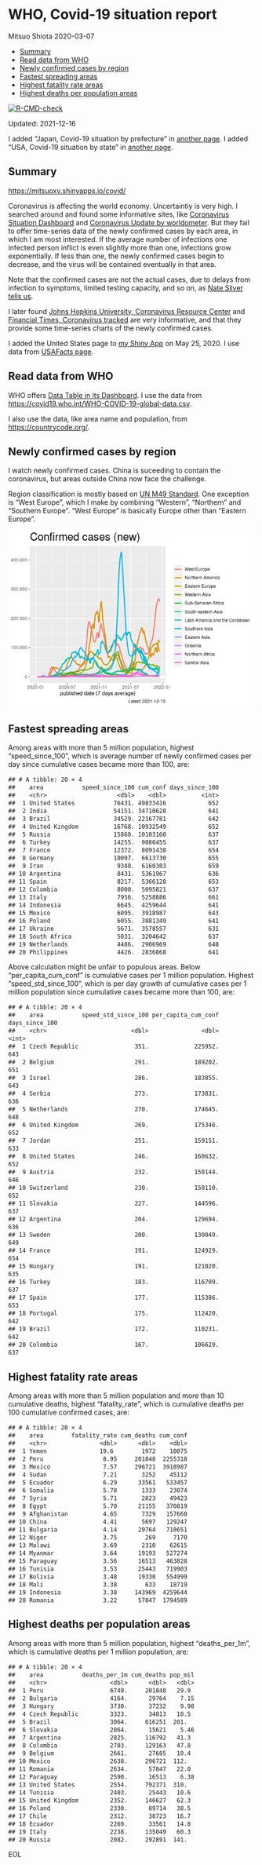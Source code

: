WHO, Covid-19 situation report
================
Mitsuo Shiota
2020-03-07

-   [Summary](#summary)
-   [Read data from WHO](#read-data-from-who)
-   [Newly confirmed cases by region](#newly-confirmed-cases-by-region)
-   [Fastest spreading areas](#fastest-spreading-areas)
-   [Highest fatality rate areas](#highest-fatality-rate-areas)
-   [Highest deaths per population
    areas](#highest-deaths-per-population-areas)

<!-- badges: start -->

[![R-CMD-check](https://github.com/mitsuoxv/covid/workflows/R-CMD-check/badge.svg)](https://github.com/mitsuoxv/covid/actions)
<!-- badges: end -->

Updated: 2021-12-16

I added “Japan, Covid-19 situation by prefecture” in [another
page](Japan.md). I added “USA, Covid-19 situation by state” in [another
page](USA.md).

## Summary

<https://mitsuoxv.shinyapps.io/covid/>

Coronavirus is affecting the world economy. Uncertaintiy is very high. I
searched around and found some informative sites, like [Coronavirus
Situation
Dashboard](https://who.maps.arcgis.com/apps/opsdashboard/index.html#/c88e37cfc43b4ed3baf977d77e4a0667)
and [Coronavirus Update by
worldometer](https://www.worldometers.info/coronavirus/). But they fail
to offer time-series data of the newly confirmed cases by each area, in
which I am most interested. If the average number of infections one
infected person inflict is even slightly more than one, infections grow
exponentially. If less than one, the newly confirmed cases begin to
decrease, and the virus will be contained eventually in that area.

Note that the confirmed cases are not the actual cases, due to delays
from infection to symptoms, limited testing capacity, and so on, as
[Nate Silver tells
us](https://fivethirtyeight.com/features/coronavirus-case-counts-are-meaningless/).

I later found [Johns Hopkins University, Coronavirus Resource
Center](https://coronavirus.jhu.edu/) and [Financial Times, Coronavirus
tracked](https://www.ft.com/content/a26fbf7e-48f8-11ea-aeb3-955839e06441)
are very informative, and that they provide some time-series charts of
the newly confirmed cases.

I added the United States page to [my Shiny
App](https://mitsuoxv.shinyapps.io/covid/) on May 25, 2020. I use data
from [USAFacts
page](https://usafacts.org/visualizations/coronavirus-covid-19-spread-map/).

## Read data from WHO

WHO offers [Data Table in its Dashboard](https://covid19.who.int/table).
I use the data from
<https://covid19.who.int/WHO-COVID-19-global-data.csv>.

I also use the data, like area name and population, from
<https://countrycode.org/>.

## Newly confirmed cases by region

I watch newly confirmed cases. China is suceeding to contain the
coronavirus, but areas outside China now face the challenge.

Region classification is mostly based on [UN M49
Standard](https://unstats.un.org/unsd/methodology/m49/). One exception
is “West Europe”, which I make by combining “Western”, “Northern” and
“Southern Europe”. “West Europe” is basically Europe other than “Eastern
Europe”.

![](README_files/figure-gfm/chart-1.png)<!-- -->

## Fastest spreading areas

Among areas with more than 5 million population, highest
“speed\_since\_100”, which is average number of newly confirmed cases
per day since cumulative cases became more than 100, are:

    ## # A tibble: 20 × 4
    ##    area           speed_since_100 cum_conf days_since_100
    ##    <chr>                    <dbl>    <dbl>          <int>
    ##  1 United States           76431. 49833416            652
    ##  2 India                   54151. 34710628            641
    ##  3 Brazil                  34529. 22167781            642
    ##  4 United Kingdom          16768. 10932549            652
    ##  5 Russia                  15860. 10103160            637
    ##  6 Turkey                  14255.  9080455            637
    ##  7 France                  12372.  8091438            654
    ##  8 Germany                 10097.  6613730            655
    ##  9 Iran                     9348.  6160303            659
    ## 10 Argentina                8431.  5361967            636
    ## 11 Spain                    8217.  5366128            653
    ## 12 Colombia                 8000.  5095821            637
    ## 13 Italy                    7956.  5258886            661
    ## 14 Indonesia                6645.  4259644            641
    ## 15 Mexico                   6095.  3918987            643
    ## 16 Poland                   6055.  3881349            641
    ## 17 Ukraine                  5671.  3578557            631
    ## 18 South Africa             5031.  3204642            637
    ## 19 Netherlands              4486.  2906969            648
    ## 20 Philippines              4426.  2836868            641

Above calculation might be unfair to populous areas. Below
“per\_capita\_cum\_conf” is cumulative cases per 1 million population.
Highest “speed\_std\_since\_100”, which is per day growth of cumulative
cases per 1 million population since cumulative cases became more than
100, are:

    ## # A tibble: 20 × 4
    ##    area           speed_std_since_100 per_capita_cum_conf days_since_100
    ##    <chr>                        <dbl>               <dbl>          <int>
    ##  1 Czech Republic                351.             225952.            643
    ##  2 Belgium                       291.             189202.            651
    ##  3 Israel                        286.             183855.            643
    ##  4 Serbia                        273.             173831.            636
    ##  5 Netherlands                   270.             174645.            648
    ##  6 United Kingdom                269.             175346.            652
    ##  7 Jordan                        251.             159151.            633
    ##  8 United States                 246.             160632.            652
    ##  9 Austria                       232.             150144.            646
    ## 10 Switzerland                   230.             150110.            652
    ## 11 Slovakia                      227.             144596.            637
    ## 12 Argentina                     204.             129694.            636
    ## 13 Sweden                        200.             130049.            649
    ## 14 France                        191.             124929.            654
    ## 15 Hungary                       191.             121020.            635
    ## 16 Turkey                        183.             116709.            637
    ## 17 Spain                         177.             115386.            653
    ## 18 Portugal                      175.             112420.            642
    ## 19 Brazil                        172.             110231.            642
    ## 20 Colombia                      167.             106629.            637

## Highest fatality rate areas

Among areas with more than 5 million population and more than 10
cumulative deaths, highest “fatality\_rate”, which is cumulative deaths
per 100 cumulative confirmed cases, are:

    ## # A tibble: 20 × 4
    ##    area        fatality_rate cum_deaths cum_conf
    ##    <chr>               <dbl>      <dbl>    <dbl>
    ##  1 Yemen               19.6        1972    10075
    ##  2 Peru                 8.95     201848  2255318
    ##  3 Mexico               7.57     296721  3918987
    ##  4 Sudan                7.21       3252    45112
    ##  5 Ecuador              6.29      33561   533457
    ##  6 Somalia              5.78       1333    23074
    ##  7 Syria                5.71       2823    49423
    ##  8 Egypt                5.70      21155   370819
    ##  9 Afghanistan          4.65       7329   157660
    ## 10 China                4.41       5697   129247
    ## 11 Bulgaria             4.14      29764   718651
    ## 12 Niger                3.75        269     7170
    ## 13 Malawi               3.69       2310    62615
    ## 14 Myanmar              3.64      19193   527274
    ## 15 Paraguay             3.56      16513   463828
    ## 16 Tunisia              3.53      25443   719903
    ## 17 Bolivia              3.48      19330   554999
    ## 18 Mali                 3.38        633    18719
    ## 19 Indonesia            3.38     143969  4259644
    ## 20 Romania              3.22      57847  1794589

## Highest deaths per population areas

Among areas with more than 5 million population, highest
“deaths\_per\_1m”, which is cumulative deaths per 1 million population,
are:

    ## # A tibble: 20 × 4
    ##    area           deaths_per_1m cum_deaths pop_mil
    ##    <chr>                  <dbl>      <dbl>   <dbl>
    ##  1 Peru                   6749.     201848   29.9 
    ##  2 Bulgaria               4164.      29764    7.15
    ##  3 Hungary                3730.      37232    9.98
    ##  4 Czech Republic         3323.      34813   10.5 
    ##  5 Brazil                 3064.     616251  201.  
    ##  6 Slovakia               2864.      15621    5.46
    ##  7 Argentina              2825.     116792   41.3 
    ##  8 Colombia               2703.     129163   47.8 
    ##  9 Belgium                2661.      27685   10.4 
    ## 10 Mexico                 2638.     296721  112.  
    ## 11 Romania                2634.      57847   22.0 
    ## 12 Paraguay               2590.      16513    6.38
    ## 13 United States          2554.     792371  310.  
    ## 14 Tunisia                2403.      25443   10.6 
    ## 15 United Kingdom         2352.     146627   62.3 
    ## 16 Poland                 2330.      89714   38.5 
    ## 17 Chile                  2312.      38723   16.7 
    ## 18 Ecuador                2269.      33561   14.8 
    ## 19 Italy                  2238.     135049   60.3 
    ## 20 Russia                 2082.     292891  141.

EOL
